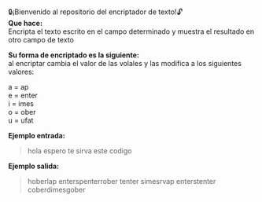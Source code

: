 🔒¡Bienvenido al repositorio del encriptador de texto!🔓<br>
**Que hace:** <br>
Encripta el texto escrito en el campo determinado y muestra el resultado en otro campo de texto

**Su forma de encriptado es la siguiente:**<br>
al encriptar cambia el valor de las volales y las modifica a los siguientes valores:<br>

a = ap<br>
e = enter<br>
i = imes<br>
o = ober<br>
u = ufat<br>

**Ejemplo entrada:**
> hola espero te sirva este codigo

**Ejemplo salida:**
> hoberlap enterspenterrober tenter simesrvap enterstenter coberdimesgober
